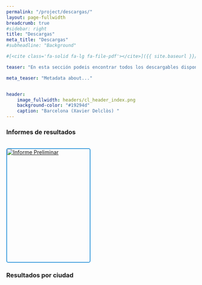 ```yaml
---
permalink: "/project/descargas/"
layout: page-fullwidth
breadcrumb: true
#sidebar: right
title: "Descargas"
meta_title: "Descargas"
#subheadline: "Background"

#[<cite class='fa-solid fa-lg fa-file-pdf'></cite>]({{ site.baseurl }}/files/informe_leonardo_preliminar_enero24.pdf)

teaser: "En esta sección podeis encontrar todos los descargables disponibles del proyecto " 

meta_teaser: "Metadata about..."


header:
    image_fullwidth: headers/cl_header_index.png
    background-color: "#19294d"
    caption: "Barcelona (Xavier Delclòs) "
---
```


### Informes de resultados


<html lang="es">
<br>

<head>
  <meta charset="UTF-8">
  <meta name="viewport" content="width=device-width, initial-scale=1.0">
  <style>
    /* Estilo normal del botón */
    .custom-button {
      display: inline-block;
      overflow: hidden;
      width: 220px;
      height: 300px;
      border: 2px solid #3498db; /* Color del borde del botón */
      border-radius: 5px;
      cursor: pointer;
    }

    .custom-button img {
      width: 100%;
      height: 100%;
      object-fit: cover;
    }

    /* Estilo al pasar el ratón por encima del botón */
    .custom-button:hover {
      border-color: #2980b9; /* Cambia el color del borde al pasar el ratón */
    }
  </style>
</head>
<body>

<a href="{{ site.baseurl }}/files/informe_leonardo_preliminar_enero24.pdf" target="_blank" class="custom-button">
  <img src="https://gratet.github.io/ciudades-leonardo/images/img_cos/informe_preliminar.png" alt="Informe Preliminar">
</a>

</body>
</html>





### Resultados por ciudad


